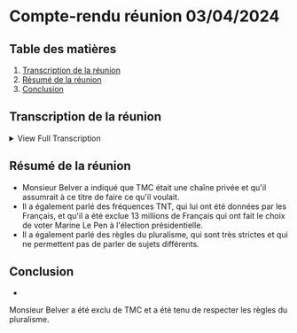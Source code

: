 # Compte-rendu réunion 03/04/2024

## Table des matières

1. [Transcription de la réunion](#Transcription-de-la-réunion)
2. [Résumé de la réunion](#Résumé-de-la-réunion)
3. [Conclusion](#conclusion)

## Transcription de la réunion

<details>
<summary>View Full Transcription</summary>

[0.0, 3.26] - SPEAKER_02:  Je voulais savoir pourquoi vous vouliez absolument venir dans une émission qui ne vous plaît pas. <br> 

[37.16, 37.44] - SPEAKER_00:  Il aurait été inconcevable de ne pas auditionner les acteurs de la seule émission du PAF, la seule, qui assume et scure une partie du spectre politique de sa programmation. <br> 

[43.48, 46.12] - SPEAKER_00:  Monsieur Belver, vous avez indiqué que TMC était une chaîne privée et que vous assumiez à ce titre de faire ce que vous voulez. Est-ce que vous pouvez déjà nous dire ce que vous entendez par faire ce que vous voulez ? <br> 

[46.12, 48.12] - SPEAKER_00:  Jusqu'où ? Quelles limites vous vous fixez ? <br> 

[48.12, 51.4] - SPEAKER_00:  Je tiens toutefois quand même à vous rappeler que ces fréquences TNT, <br> 

[51.54, 53.66] - SPEAKER_00:  elles vous sont données par les Français, elles appartiennent aux Français <br> 

[53.66, 56.36] - SPEAKER_00:  et qu'indirectement vous excluez 13 millions de Français <br> 

[56.36, 58.8] - SPEAKER_00:  qui ont fait le choix de voter Marine Le Pen à l'élection présidentielle. <br> 

[59.0, 61.62] - SPEAKER_00:  J'ai tenu ces propos dans le cadre d'une émission de radio, <br> 

[61.72, 65.76] - SPEAKER_01:  c'était Sud Radio et c'était le 21 mars 2023, c'est important la date, <br> 

[66.14, 73.14] - SPEAKER_01:  j'étais invité pour la promotion d'un documentaire sur le mariage pour tous, donc rien à voir évidemment avec le sujet de la pluralité dans les médias. <br> 

[73.68, 81.58] - SPEAKER_01:  Alors j'ai dit, on est une chaîne privée, on fait ce qu'on veut, c'était mes propos. Est-ce que je regrette ces propos prononcés il y a un an ? <br> 

[81.58, 87.02] - SPEAKER_01:  La réponse est non, pourquoi ? En fait je regrette une seule chose,-être, c'est d'avoir été, monsieur Ménager, <br> 

[87.4, 93.2] - SPEAKER_01:  incomplet ce jour-là, puisque je n'ai pas eu de relance, ce n'était pas le sujet de l'interview. J'aurais peut-être dû dire, on fait ce qu'on veut <br> 

[93.2, 98.36] - SPEAKER_01:  tant qu'on respecte les règles. Donc les règles, encore une fois, on en parle depuis le début de cette commission, mais ce sont des règles qui sont <br> 

[98.36, 105.48] - SPEAKER_01:  très strictes, ce sont les règles du pluralisme. Et les règles, on le répète depuis le début de cette commission, on les respecte à la lettre. <br> 

[105.9, 108.22] - SPEAKER_01:  On ne reçoit pas d'élus RN sur le plateau de quotidien, <br> 

[108.88, 111.68] - SPEAKER_01:  mais évidemment les élus RN sont présents dans toutes les missions, <br> 

[111.8, 113.38] - SPEAKER_01:  dans toutes les rubriques, dans toutes les chroniques. <br> 

[113.68, 116.36] - SPEAKER_01:  Vous êtes interviewé à l'Assemblée, vous êtes interviewé sur le terrain. <br> 

[116.7, 119.68] - SPEAKER_01:  Alors oui, le temps de parole est différent, puisque c'est un temps de parole en magnéto, <br> 

[119.86, 123.64] - SPEAKER_01:  mais le temps de parole des élus RN est bien présent dans le quotidien, <br> 

[123.64, 128.1] - SPEAKER_01:  et ils respectent encore une fois à la lettre le pluralisme tel qu'il est défini par l'ARCOM. <br> 

[128.54, 133.56] - SPEAKER_01:  Alors peut-être que demain le Conseil d'État va changer ses règles et dans ce cas nous appliquerons les règles. <br> 

[141.24, 146.24] - SPEAKER_02:  C'est une liste qu'on a fait, je pense M. Jacobelli, elle est à votre disposition. <br> 

[146.68, 151.38] - SPEAKER_02:  C'est la liste des violences notamment qu'ont subi nos journalistes sur le terrain, M. Jacobelli. <br> 

[151.86, 154.48] - SPEAKER_02:  Que vous le voyez ou non, elles sont là. <br> 

[154.48, 161.52] - SPEAKER_02:  Et tout ce qu'on nous a répondu, quotidien est une émission de divertissement, l'église de la bien-pensance, le temple du politiquement correct. <br> 

[162.62, 166.14] - SPEAKER_02:  Je considère que ce ne sont pas des journalistes, ça c'est Marine Le Pen, le 13 avril 2022. <br> 

[166.88, 168.3] - SPEAKER_02:  Il n'y a pas de journée chez Quotidien, <br> 

[168.4, 169.98] - SPEAKER_02:  ça c'est Marine Le Pen en 2022. <br> 

[170.32, 171.16] - SPEAKER_02:  C'est un amuseur. <br> 

[172.28, 174.56] - SPEAKER_02:  On accrédite les journalistes, pas les militants. <br> 

[175.9, 177.48] - SPEAKER_02:  Quotidien, ils font de l'espionnage, etc. <br> 

[177.96, 179.38] - SPEAKER_02:  La liste est là, vous la voulez. <br> 

[179.38, 186.96] - SPEAKER_02:  Voilà. Sous-titrage Société Radio-Canada <br> 

</details>

## Résumé de la réunion

 

- Monsieur Belver a indiqué que TMC était une chaîne privée et qu'il assumrait à ce titre de faire ce qu'il voulait. 
- Il a également parlé des fréquences TNT, qui lui ont été données par les Français, et qu'il a été exclue 13 millions de Français qui ont fait le choix de voter Marine Le Pen à l'élection présidentielle.
- Il a également parlé des règles du pluralisme, qui sont très strictes et qui ne permettent pas de parler de sujets différents. <br> 

## Conclusion

-  

Monsieur Belver a été exclu de TMC et a été tenu de respecter les règles du pluralisme.
